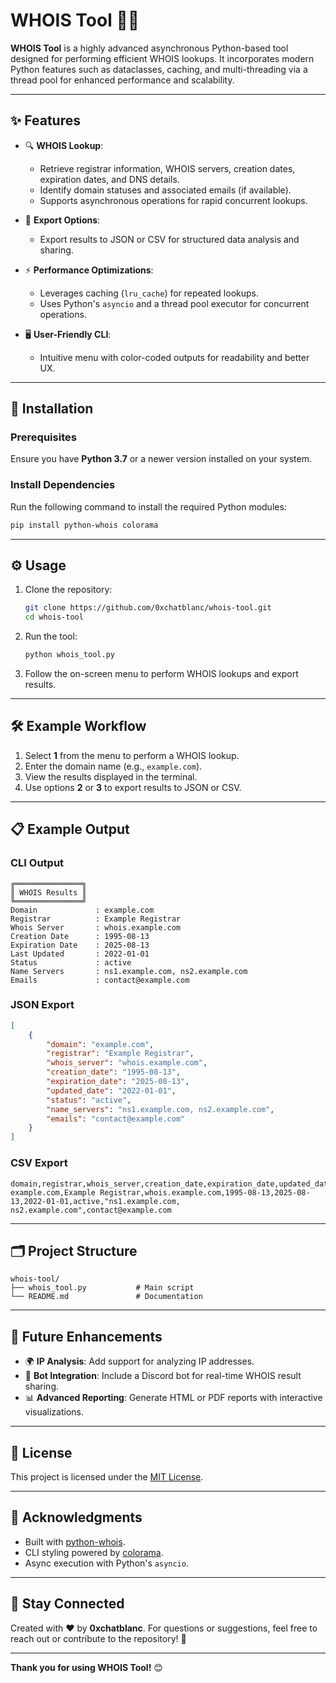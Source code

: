# WHOIS Tool 🕵️‍♂️

**WHOIS Tool** is a highly advanced asynchronous Python-based tool designed for performing efficient WHOIS lookups. It incorporates modern Python features such as dataclasses, caching, and multi-threading via a thread pool for enhanced performance and scalability.

---

## ✨ Features

- 🔍 **WHOIS Lookup**:

  - Retrieve registrar information, WHOIS servers, creation dates, expiration dates, and DNS details.
  - Identify domain statuses and associated emails (if available).
  - Supports asynchronous operations for rapid concurrent lookups.

- 💾 **Export Options**:

  - Export results to JSON or CSV for structured data analysis and sharing.

- ⚡ **Performance Optimizations**:

  - Leverages caching (`lru_cache`) for repeated lookups.
  - Uses Python's `asyncio` and a thread pool executor for concurrent operations.

- 🖥️ **User-Friendly CLI**:

  - Intuitive menu with color-coded outputs for readability and better UX.

---

## 🚀 Installation

### Prerequisites

Ensure you have **Python 3.7** or a newer version installed on your system.

### Install Dependencies

Run the following command to install the required Python modules:

```bash
pip install python-whois colorama
```

---

## ⚙️ Usage

1. Clone the repository:

   ```bash
   git clone https://github.com/0xchatblanc/whois-tool.git
   cd whois-tool
   ```

2. Run the tool:

   ```bash
   python whois_tool.py
   ```

3. Follow the on-screen menu to perform WHOIS lookups and export results.

---

## 🛠️ Example Workflow

1. Select **1** from the menu to perform a WHOIS lookup.
2. Enter the domain name (e.g., `example.com`).
3. View the results displayed in the terminal.
4. Use options **2** or **3** to export results to JSON or CSV.

---

## 📋 Example Output

### CLI Output

```
╔═══════════════╗
║ WHOIS Results ║
╚═══════════════╝
Domain             : example.com
Registrar          : Example Registrar
Whois Server       : whois.example.com
Creation Date      : 1995-08-13
Expiration Date    : 2025-08-13
Last Updated       : 2022-01-01
Status             : active
Name Servers       : ns1.example.com, ns2.example.com
Emails             : contact@example.com
```

### JSON Export

```json
[
    {
        "domain": "example.com",
        "registrar": "Example Registrar",
        "whois_server": "whois.example.com",
        "creation_date": "1995-08-13",
        "expiration_date": "2025-08-13",
        "updated_date": "2022-01-01",
        "status": "active",
        "name_servers": "ns1.example.com, ns2.example.com",
        "emails": "contact@example.com"
    }
]
```

### CSV Export

```
domain,registrar,whois_server,creation_date,expiration_date,updated_date,status,name_servers,emails
example.com,Example Registrar,whois.example.com,1995-08-13,2025-08-13,2022-01-01,active,"ns1.example.com, ns2.example.com",contact@example.com
```

---

## 🗂️ Project Structure

```
whois-tool/
├── whois_tool.py           # Main script
└── README.md               # Documentation
```

---

## 🌟 Future Enhancements

- 🌍 **IP Analysis**: Add support for analyzing IP addresses.
- 🤖 **Bot Integration**: Include a Discord bot for real-time WHOIS result sharing.
- 📊 **Advanced Reporting**: Generate HTML or PDF reports with interactive visualizations.

---

## 📄 License

This project is licensed under the [MIT License](LICENSE).

---

## 🙏 Acknowledgments

- Built with [python-whois](https://pypi.org/project/python-whois/).
- CLI styling powered by [colorama](https://pypi.org/project/colorama/).
- Async execution with Python's `asyncio`.
---

## 💬 Stay Connected

Created with ❤️ by **0xchatblanc**. For questions or suggestions, feel free to reach out or contribute to the repository! 🌟

---

**Thank you for using WHOIS Tool!** 😊
